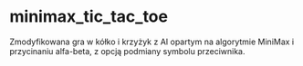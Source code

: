 # minimax_tic_tac_toe
Zmodyfikowana gra w kółko i krzyżyk z AI opartym na algorytmie MiniMax i przycinaniu alfa-beta, z opcją podmiany symbolu przeciwnika.
